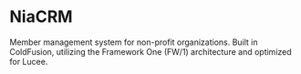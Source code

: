 # NiaCRM
Member management system for non-profit organizations. Built in ColdFusion, utilizing the Framework One (FW/1) architecture and optimized for Lucee.
